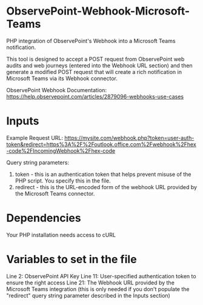 # ObservePoint-Webhook-Microsoft-Teams
PHP integration of ObservePoint's Webhook into a Microsoft Teams notification. 

This tool is designed to accept a POST request from ObservePoint web audits and web journeys (entered into the Webhook URL section) and then generate a modified POST request that will create a rich notification in Microsoft Teams via its Webhook connector.

ObservePoint Webhook Documentation: https://help.observepoint.com/articles/2879096-webhooks-use-cases

# Inputs
Example Request URL: https://mysite.com/webhook.php?token=user-auth-token&redirect=https%3A%2F%2Foutlook.office.com%2Fwebhook%2Fhex-code%2FIncomingWebhook%2Fhex-code

Query string parameters:
1. token - this is an authentication token that helps prevent misuse of the PHP script. You specify this in the file.
2. redirect - this is the URL-encoded form of the webhook URL provided by the Microsoft Teams connector.

# Dependencies
Your PHP installation needs access to cURL

# Variables to set in the file
Line 2:  ObservePoint API Key
Line 11: User-specified authentication token to ensure the right access
Line 21: The Webhook URL provided by the Microsoft Teams integration (this is only needed if you don't populate the "redirect" query string parameter described in the Inputs section)

